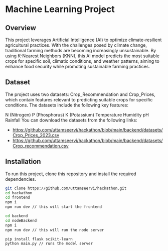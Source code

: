 # Machine Learning Project

## Overview

This project leverages Artificial Intelligence (AI) to optimize climate-resilient agricultural practices. With the challenges posed by climate change, traditional farming methods are becoming increasingly unsustainable. By using K-Nearest Neighbors (KNN), this AI model predicts the most suitable crops for specific soil, climatic conditions, and weather patterns, aiming to enhance food security while promoting sustainable farming practices.

## Dataset

The project uses two datasets: Crop_Recommendation and Crop_Prices, which contain features relevant to predicting suitable crops for specific conditions. The datasets include the following key features:

N (Nitrogen)
P (Phosphorus)
K (Potassium)
Temperature
Humidity
pH
Rainfall
You can download the datasets from the following links:

- https://github.com/uttamseervi/hackathon/blob/main/backend/datasets/Crop_Prices_2023.csv
- https://github.com/uttamseervi/hackathon/blob/main/backend/datasets/Crop_recommendation.csv

## Installation

To run this project, clone this repository and install the required dependencies.

```bash
git clone https://github.com/uttamseervi/hackathon.git
cd hackathon
cd frontend
npm i
npm run dev // this will start the frontend

cd backend
cd nodeBackend
npm i 
npm run dev // this will run the node server

pip install flask scikit-learn
python main.py // runs the model server
